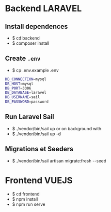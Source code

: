 # Backend LARAVEL

## Install dependences

- $ cd backend
- $ composer install

## Create `.env`

- $ cp .env.example .env

```bash
DB_CONNECTION=mysql
DB_HOST=mysql
DB_PORT=3306
DB_DATABASE=laravel
DB_USERNAME=sail
DB_PASSWORD=password
```

## Run Laravel Sail

- $ ./vendor/bin/sail up
  or on background with
- $ ./vendor/bin/sail up -d

## Migrations et Seeders

- $ ./vendor/bin/sail artisan migrate:fresh --seed

# Frontend VUEJS

- $ cd frontend
- $ npm install
- $ npm run serve
